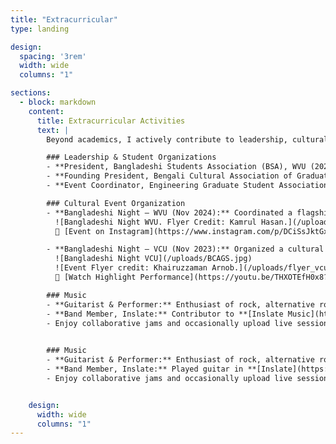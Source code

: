 ```yaml
---
title: "Extracurricular"
type: landing

design:
  spacing: '3rem'
  width: wide
  columns: "1"

sections:
  - block: markdown
    content:
      title: Extracurricular Activities
      text: |
        Beyond academics, I actively contribute to leadership, cultural initiatives, and music—fostering community, creativity, and collaboration.

        ### Leadership & Student Organizations
        - **President, Bangladeshi Students Association (BSA), WVU (2024):**   
        - **Founding President, Bengali Cultural Association of Graduate Students (BCAGS), VCU (2023):** 
        - **Event Coordinator, Engineering Graduate Student Association (EGSA), VCU (2021–2022):** 

        ### Cultural Event Organization
        - **Bangladeshi Night – WVU (Nov 2024):** Coordinated a flagship cultural event with **150+ guests**, securing **$2300 in funding from SGA**. Featured live music, dance, and performances that strengthened international student ties.  
          ![Bangladeshi Night WVU. Flyer Credit: Kamrul Hasan.](/uploads/Bangladeshi Night WVU.png)  
          📸 [Event on Instagram](https://www.instagram.com/p/DCiSsJktGxh)  

        - **Bangladeshi Night – VCU (Nov 2023):** Organized a cultural showcase with music, dance, and food, attended by **~200 participants**.  
          ![Bangladeshi Night VCU](/uploads/BCAGS.jpg)  
          ![Event Flyer credit: Khairuzzaman Arnob.](/uploads/flyer_vcu.jpg)  
          🎥 [Watch Highlight Performance](https://youtu.be/THXOTEfH0x8?t=298)  

        ### Music
        - **Guitarist & Performer:** Enthusiast of rock, alternative rock, and 90’s pop; frequently perform at cultural and community events.  
        - **Band Member, Inslate:** Contributor to **[Inslate Music](https://www.youtube.com/@inslatemusic)** on YouTube, blending classic influences with modern sounds.  
        - Enjoy collaborative jams and occasionally upload live sessions and originals online.  
     

        ### Music
        - **Guitarist & Performer:** Enthusiast of rock, alternative rock, and 90’s pop, often performing at cultural and community events.  
        - **Band Member, Inslate:** Played guitar in **[Inslate](https://www.youtube.com/@inslatemusic)**, blending classic influences with modern sounds.  
        - Enjoy collaborative jams and occasionally upload live sessions and originals on **[Youtube](https://www.youtube.com/@maheralislam5607)**.  


    design:
      width: wide
      columns: "1"
---
```

